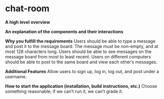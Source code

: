 # chat-room

**A high level overview**


**An explanation of the components and their interactions**


**Why you fulfill the requirements**
Users should be able to type a message and post it to the message board.
The message must be non-empty, and at most 128 characters long.
Users should be able to see messages on the message board from most to least recent.
Users on different computers should be able to post to the same board and view each other’s messages.

**Additional Features**
Allow users to sign up, log in, log out, and post under a username.

**How to start the application (installation, build instructions, etc.)**
Choose something reasonable; if we can’t run it, we can’t grade it.


